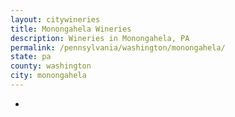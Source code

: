 ```yaml
---
layout: citywineries
title: Monongahela Wineries
description: Wineries in Monongahela, PA
permalink: /pennsylvania/washington/monongahela/
state: pa
county: washington
city: monongahela
---
```

-
